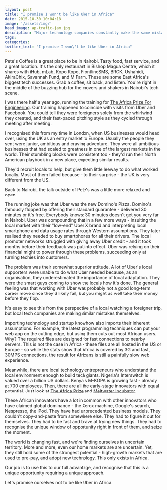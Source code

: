 ```yaml
---
layout: post
title: "I promise I won't be like Uber in Africa"
date: 2015-10-30 10:04:18
image: '/assets/img/'
head_image: ap-trafic-jam.jpg
description: "Major technology companies constantly make the same mistakes in African markets. Why do so many startups make them too?"
tags:
categories:
twitter_text: "I promise I won\'t be like Uber in Africa"
---
```


Pete's Coffee is a great place to be in Nairobi.  Tasty food, fast service, and a great location. It's the only restaurant in Bishop Magua Centre, which it shares with iHub, mLab, Kopo Kopo, FrontlineSMS, BRCK, Ushahidi, AkiraChix, Savannah Fund, and M Farm. These are some East Africa's biggest tech successes. Grab a coffee, sit back, and listen.  You're right in the middle of the buzzing hub for the movers and shakers in Nairobi's tech scene.

I was there half a year ago, running the training for [The Africa Prize For Engineering](http://africaprize.co). Our training happened to coincide with visits from Uber and Facebook.  You could tell they were foreigners solely from the whirlwind they created, and their fast-paced pitching style as they cycled through meeting after meeting.

I recognised this from my time in London, when US businesses would head over, using the UK as an entry market to Europe. Usually the people they sent were junior, ambitious and craving adventure. They were all ambitious businesses that had scaled to greatness in one of the largest markets in the world. Their stumbling blocks were consistent too - they'd run their North American playbook in a new place, expecting similar results.

They'd recruit locals to help, but give them little leeway to do what worked locally. Most of them failed because - to their surprise - the UK is very different from the US.

Back to Nairobi, the talk outside of Pete's was a little more relaxed and open.

The running joke was that Uber was the new Domino's Pizza.  Domino's famously flopped by offering their standard guarantee - delivered 30 minutes or it's free. Everybody knows: 30 minutes doesn't get you very far in Nairobi. Uber was compounding that in a few more ways - insulting the local market with their "low-end" Uber X brand and interpreting local smartphone and data usage rates through Western assumptions. They later realised they needed to buy smartphones for all their drivers.  The local promoter networks struggled with giving away Uber credit - and it took months before their feedback was put into effect.  Uber was relying on their financial might to power through these problems, succeeding only at turning techies into customers. 

The problem was their somewhat superior attitude.  A lot of Uber's local supporters were unable to do what Uber needed because, as an organisation, they underestimated the importance of local adaptation. They were the smart guys coming to show the locals how it's done. The general feeling was that working with Uber was probably not a good long-term career move since they'd likely fail, but you might as well take their money before they flop.

It's easy to see this from the perspective of a local watching a foreigner trip, but local tech companies are making similar mistakes themselves.

Importing technology and startup knowhow also imports their inherent assumptions.  For example, the latest programming techniques can put your web app on the cutting edge, but using them cuts out most African users.  Why?  The required files are designed for fast connections to nearby servers.  This is not the case in Africa - these files are all hosted in the US or Europe - so while the stats show that Africa is covered by 3G and fast, 30MPS connections, the result for Africans is still a painfully slow web experience. 

Meanwhile, there are local technology entrepreneurs who understand the local environment enough to build tech giants.  Nigeria's Interswitch is valued over a billion US dollars. Kenya's M-KOPA is growing fast - already at 700 employees. Then, there are all the early-stage innovators with equal potential.  Just look at [The Africa Prize](http://africaprize.co) and [Meltwater Incubator](http://meltwater.org).

These African innovators have a lot in common with other innovators who have claimed global dominance - the Xerox machine, Google's search, Nespresso, the iPod. They have had unprecedented business models. They couldn't copy-and-paste from somewhere else. They had to figure it out for themselves. They had to be fast and brave at trying new things. They had to recognise the unique window of opportunity right in front of them, and seize the moment.

The world is changing fast, and we're finding ourselves in uncertain territory.  More and more, even our home markets are are uncertain. Yet, they still hold some of the strongest potential - high-growth markets that are used to pre-pay, and adopt new technology. This only exists in Africa.

Our job is to use this to our full advantage, and recognise that this is a unique opportunity requiring a unique approach.

Let's promise ourselves not to be like Uber in Africa.

